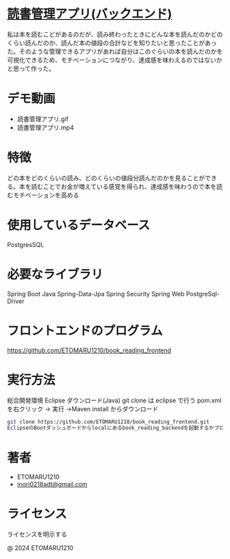 # [読書管理アプリ(バックエンド)](https://github.com/ETOMARU1210/book_reading_backend.git)

私は本を読むこどがあるのだが、読み終わったときにどんな本を読んだのかどのくらい読んだのか、読んだ本の値段の合計などを知りたいと思ったことがあった。そのような管理できるアプリがあれば自分はこのぐらいの本を読んだのかを可視化できるため、モチベーションにつながり、達成感を味わえるのではないかと思って作った。

# デモ動画

- 読書管理アプリ.gif
- 読書管理アプリ.mp4

# 特徴

どの本をどのくらいの読み、どのくらいの値段分読んだのかを見ることができる。本を読むことでお金が増えている感覚を得られ、達成感を味わうので本を読むモチベーションを高める

# 使用しているデータベース
PostgresSQL

# 必要なライブラリ
Spring Boot
Java
Spring-Data-Jpa
Spring Security
Spring Web
PostgreSql-Driver

# フロントエンドのプログラム
https://github.com/ETOMARU1210/book_reading_frontend

# 実行方法

総合開発環境 Eclipse ダウンロード(Java)
git clone は eclipse で行う
pom.xml を右クリック → 実行 →Maven install からダウンロード

```bash
git clone https://github.com/ETOMARU1210/book_reading_frontend.git
EclipseのBootダッシュボードからlocalにあるbook_reading_backendを起動するかプロジェクトから実行
```

# 著者

- ETOMARU1210
- inori0218adt@gmail.com

# ライセンス

ライセンスを明示する

@ 2024 ETOMARU1210
